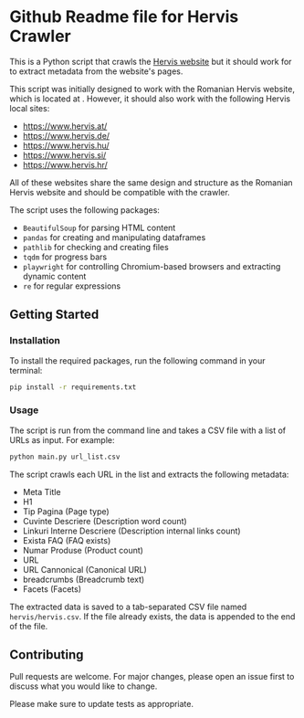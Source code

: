 # Github Readme file for Hervis Crawler

This is a Python script that crawls the [Hervis website](https://www.hervis.ro/) but it should work for  to extract metadata from the website's pages. 

This script was initially designed to work with the Romanian Hervis website, which is located at . However, it should also work with the following Hervis local sites:

- https://www.hervis.at/
- https://www.hervis.de/
- https://www.hervis.hu/
- https://www.hervis.si/
- https://www.hervis.hr/

All of these websites share the same design and structure as the Romanian Hervis website and should be compatible with the crawler.

The script uses the following packages:

- `BeautifulSoup` for parsing HTML content
- `pandas` for creating and manipulating dataframes
- `pathlib` for checking and creating files
- `tqdm` for progress bars
- `playwright` for controlling Chromium-based browsers and extracting dynamic content
- `re` for regular expressions

## Getting Started

### Installation

To install the required packages, run the following command in your terminal:

```sh
pip install -r requirements.txt
```

### Usage

The script is run from the command line and takes a CSV file with a list of URLs as input. For example:

```sh
python main.py url_list.csv
```

The script crawls each URL in the list and extracts the following metadata:

- Meta Title
- H1
- Tip Pagina (Page type)
- Cuvinte Descriere (Description word count)
- Linkuri Interne Descriere (Description internal links count)
- Exista FAQ (FAQ exists)
- Numar Produse (Product count)
- URL
- URL Cannonical (Canonical URL)
- breadcrumbs (Breadcrumb text)
- Facets (Facets)

The extracted data is saved to a tab-separated CSV file named `hervis/hervis.csv`. If the file already exists, the data is appended to the end of the file.

## Contributing

Pull requests are welcome. For major changes, please open an issue first to discuss what you would like to change.

Please make sure to update tests as appropriate.
